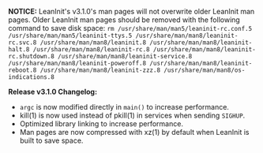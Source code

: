 **NOTICE:** LeanInit's v3.1.0's man pages will not overwrite older LeanInit man pages. Older LeanInit man pages should be removed with the following command to save disk space:
`rm /usr/share/man/man5/leaninit-rc.conf.5 /usr/share/man/man5/leaninit-ttys.5 /usr/share/man/man8/leaninit-rc.svc.8 /usr/share/man/man8/leaninit.8 /usr/share/man/man8/leaninit-halt.8 /usr/share/man/man8/leaninit-rc.8 /usr/share/man/man8/leaninit-rc.shutdown.8 /usr/share/man/man8/leaninit-service.8 /usr/share/man/man8/leaninit-poweroff.8 /usr/share/man/man8/leaninit-reboot.8 /usr/share/man/man8/leaninit-zzz.8 /usr/share/man/man8/os-indications.8`

**Release v3.1.0 Changelog:**
* `argc` is now modified directly in `main()` to increase performance.
* kill(1) is now used instead of pkill(1) in services when sending `SIGHUP`.
* Optimized library linking to increase performance.
* Man pages are now compressed with xz(1) by default when LeanInit is built to save space.
